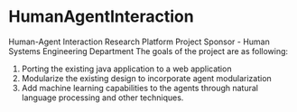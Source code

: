 # HumanAgentInteraction
Human-Agent Interaction Research Platform  Project Sponsor - Human Systems Engineering Department
The goals of the project are as following: 
1. Porting the existing java application to a web application 
2. Modularize the existing design to incorporate agent modularization 
3. Add machine learning capabilities to the agents through natural language processing and other techniques.
